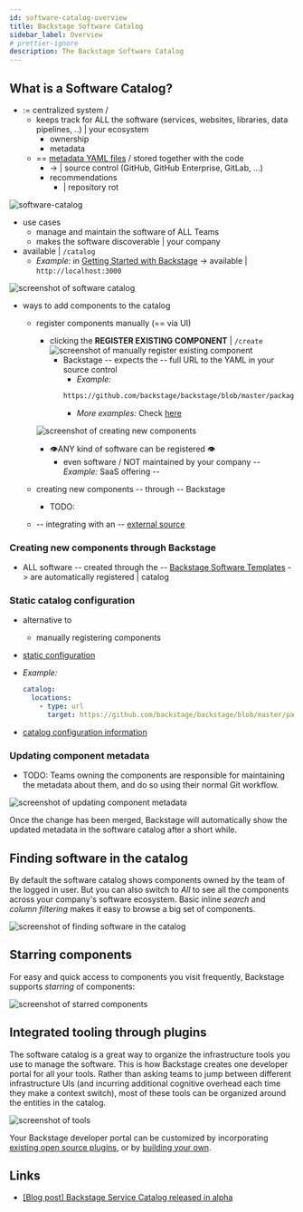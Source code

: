 ```yaml
---
id: software-catalog-overview
title: Backstage Software Catalog
sidebar_label: Overview
# prettier-ignore
description: The Backstage Software Catalog
---
```


## What is a Software Catalog?

* := centralized system /
  * keeps track for ALL the software (services, websites, libraries, data pipelines, ..) | your ecosystem 
    * ownership
    * metadata 
  * == [metadata YAML files](descriptor-format.md) / stored together with the code
    * -> | source control (GitHub, GitHub Enterprise, GitLab, ...)
    * recommendations
      * | repository rot

![software-catalog](../../assets/header.png)

* use cases
  * manage and maintain the software of ALL Teams
  * makes the software discoverable | your company
* available | `/catalog`
  * _Example:_ in [Getting Started with Backstage](../../getting-started) -> available | `http://localhost:3000`

![screenshot of software catalog](../../assets/software-catalog/software-catalog-home.png)

* ways to add components to the catalog
  * register components manually (== via UI)
    * clicking the **REGISTER EXISTING COMPONENT** | `/create`
    ![screenshot of manually register existing component](../../assets/software-catalog/bsc-register-1.png)
      * Backstage -- expects the -- full URL to the YAML in your source control
        * _Example:_
        ```bash
        https://github.com/backstage/backstage/blob/master/packages/catalog-model/examples/components/artist-lookup-component.yaml
        ```
        * _More examples:_ Check [here](https://github.com/backstage/backstage/tree/master/packages/catalog-model/examples)

    ![screenshot of creating new components](../../assets/software-catalog/bsc-register-2.png)
    * 👁️ANY kind of software can be registered 👁️
      * even software / NOT maintained by your company -- _Example:_ SaaS offering --
  * creating new components -- through -- Backstage
    * TODO:
  * -- integrating with an -- [external source](external-integrations.md)

### Creating new components through Backstage

* ALL software -- created through the -- [Backstage Software Templates](../software-templates/index.md) -> are automatically
registered | catalog

### Static catalog configuration

* alternative to 
  * manually registering components
* [static configuration](../../conf/index.md)
* _Example:_

  ```yaml
  catalog:
    locations:
      - type: url
        target: https://github.com/backstage/backstage/blob/master/packages/catalog-model/examples/components/artist-lookup-component.yaml
  ```
* [catalog configuration information](configuration.md)

### Updating component metadata

* TODO:
Teams owning the components are responsible for maintaining the metadata about
them, and do so using their normal Git workflow.

![screenshot of updating component metadata](../../assets/software-catalog/bsc-edit.png)

Once the change has been merged, Backstage will automatically show the updated
metadata in the software catalog after a short while.

## Finding software in the catalog

By default the software catalog shows components owned by the team of the logged
in user. But you can also switch to _All_ to see all the components across your
company's software ecosystem. Basic inline _search_ and _column filtering_ makes
it easy to browse a big set of components.

![screenshot of finding software in the catalog](../../assets/software-catalog/bsc-search.png)

## Starring components

For easy and quick access to components you visit frequently, Backstage supports
_starring_ of components:

![screenshot of starred components](../../assets/software-catalog/bsc-starred.png)

## Integrated tooling through plugins

The software catalog is a great way to organize the infrastructure tools you use
to manage the software. This is how Backstage creates one developer portal for
all your tools. Rather than asking teams to jump between different
infrastructure UIs (and incurring additional cognitive overhead each time they
make a context switch), most of these tools can be organized around the entities
in the catalog.

![screenshot of tools](https://backstage.io/assets/images/tabs-abfdf72185d3ceb1d92c4237f7f78809.png)

Your Backstage developer portal can be customized by incorporating
[existing open source plugins](https://github.com/backstage/backstage/tree/master/plugins),
or by [building your own](../../plugins/index.md).

## Links

- [[Blog post] Backstage Service Catalog released in alpha](https://backstage.io/blog/2020/06/22/backstage-service-catalog-alpha)
